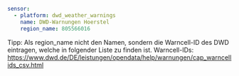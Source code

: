 





```yaml
sensor:
  - platform: dwd_weather_warnings
    name: DWD-Warnungen Hoerstel
    region_name: 805566016
```
Tipp: Als region_name nicht den Namen, sondern die Warncell-ID des DWD eintragen, welche in folgender Liste zu finden ist.
Warncell-IDs: https://www.dwd.de/DE/leistungen/opendata/help/warnungen/cap_warncellids_csv.html
